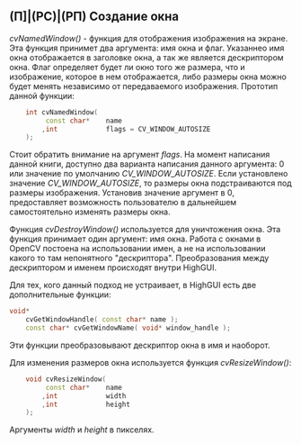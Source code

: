 ## (П]|(РС)|(РП) Создание окна

*cvNamedWindow()* - функция для отображения изображения на экране. Эта функция принимет два аргумента: имя окна и флаг. Указаннео имя окна отображается в заголовке окна, а так же является дескриптором окна. Флаг определяет будет ли окно того же размера, что и изображение, которое в нем отображается, либо размеры окна можно будет менять независимо от передаваемого изображения. Прототип данной функции:

```cpp
	int cvNamedWindow(
		 const char*	name
		,int 			flags = CV_WINDOW_AUTOSIZE
	);
```

Стоит обратить внимание на аргумент *flags*. На момент написания данной книги, доступно два варианта написания данного аргумента: 0 или значение по умолчанию *CV_WINDOW_AUTOSIZE*. Если установлено значение *CV_WINDOW_AUTOSIZE*, то размеры окна подстраиваются под размеры изображения. Установив значение аргумент в 0, предоставляет возможность пользователю в дальнейшем самостоятельно изменять размеры окна. 

Функция *cvDestroyWindow()* используется для уничтожения окна. Эта функция принимает один аргумент: имя окна. Работа с окнами в OpenCV постоена на использовании имен, а не на использовании какого то там непонятного "дескриптора". Преобразования между дескриптором и именем происходят внутри HighGUI. 

Для тех, кого данный подход не устраивает, в HighGUI есть две дополнительные функции:

```cpp
void*
	cvGetWindowHandle( const char* name );
	const char* cvGetWindowName( void* window_handle );
```

Эти функции преобразовывают дескриптор окна в имя и наоборот.

Для изменения размеров окна используется функция *cvResizeWindow()*: 

```cpp
	void cvResizeWindow(
		 const char*	name
		,int 			width
		,int 			height
	);
```

Аргументы *width* и *height* в пикселях.